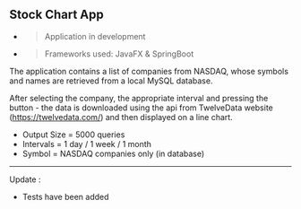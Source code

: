 Stock Chart App
---
- >Application in development

- >Frameworks used: JavaFX & SpringBoot

The application contains a list of companies from NASDAQ, whose symbols and names are retrieved from a local MySQL database.

After selecting the company, the appropriate interval and pressing the button - the data is downloaded using the api from TwelveData website (https://twelvedata.com/) and then displayed on a line chart.


- Output Size = 5000 queries
- Intervals = 1 day / 1 week / 1 month
- Symbol = NASDAQ companies only (in database)
---
Update : 
- Tests have been added